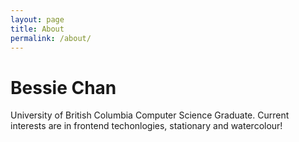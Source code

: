 ```yaml
---
layout: page
title: About
permalink: /about/
---
```


# Bessie Chan

University of British Columbia Computer Science Graduate.
Current interests are in frontend techonlogies, stationary and watercolour!
